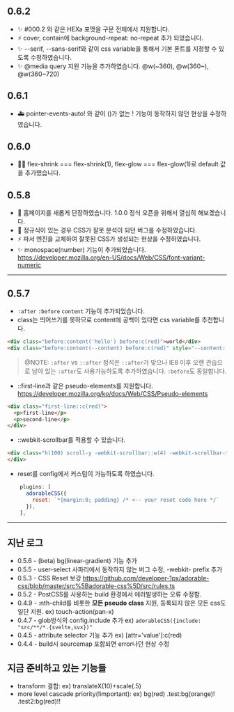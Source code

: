 ## 0.6.2
- ✨️ #000.2 와 같은 HEXa 포맷을 구문 전체에서 지원합니다.
- ⚡️ cover, contain에 background-repeat: no-repeat 추가 되었습니다.
- ✨️ --serif, --sans-serif와 같이 css variable을 통해서 기본 폰트를 지정할 수 있도록 수정하였습니다.
- ✨️ @media query 지원 기능을 추가하였습니다. @w(~360), @w(360~), @w(360~720) 

## 0.6.1
- 🚑️ pointer-events-auto! 와 같이 ()가 없는 ! 기능이 동작하지 않던 현상을 수정하였습니다.

## 0.6.0
- 🧑‍💻 flex-shrink === flex-shrink(1), flex-glow === flex-glow(1)로 default 값을 추가헀습니다.

## 0.5.8
- 🎉 홈페이지를 새롭게 단장하였습니다. 1.0.0 정식 오픈을 위해서 열심히 해보곘습니다.
- 🐛 정규식이 있는 경우 CSS가 잘못 분석이 되던 버그를 수정하였습니다.
- ⚡️ 파서 엔진을 교체하여 잘못된 CSS가 생성되는 현상을 수정하였습니다.
- ✨ monospace(number) 기능이 추가되었습니다. https://developer.mozilla.org/en-US/docs/Web/CSS/font-variant-numeric

---

## 0.5.7
- ```:after``` ```:before``` ```content``` 기능이 추가되었습니다.
- class는 띄어쓰기를 못하므로 content에 공백이 있다면 css variable를 추천합니다.

```html
<div class="before:content('hello') before:c(red)">world</div>
<div class="before:content(--content) before:c(red)" style="--content:'hello, '">world</div>
```
> @NOTE: ```:after``` vs ```::after``` 정석은 ```::after```가 맞으나 IE8 이후 오랜 관습으로 남아 있는 ```:after```도 사용가능하도록 추가하였습니다. ```:before```도 동일합니다.  


- ::first-line과 같은 pseudo-elements를 지원합니다. https://developer.mozilla.org/ko/docs/Web/CSS/Pseudo-elements

```html
<div class="first-line::c(red)">
  <p>first-line</p>
  <p>second-line</p>
</div>
```
- ::webkit-scrollbar를 적용할 수 있습니다.
```html
<div class="h(100) scroll-y -webkit-scrollbar::w(4) -webkit-scrollbar-thumb::bg(red)">
</div>
```

- reset를 config에서 커스텀이 가능하도록 하였습니다. 
```js
    plugins: [
      adorableCSS({
        reset: `*{margin:0; padding} /* <-- your reset code here */`
      }),
    ],
```

---

## 지난 로그

- 0.5.6 - (beta) bg(linear-gradient) 기능 추가
- 0.5.5 - user-select 사파리에서 동작하지 않는 버그 수정, -webkit- prefix 추가
- 0.5.3 - CSS Reset 보강 https://github.com/developer-1px/adorable-css/blob/master/src%5Badorable-css%5D/src/rules.ts
- 0.5.2 - PostCSS를 사용하는 build 환경에서 에러발생하는 오류 수정함. 
- 0.4.9 - :nth-child를 비롯한 **모든 pseudo class** 지원, 등록되지 않은 모든 css도 일단 지원. ex) touch-action(pan-x)
- 0.4.7 - glob방식의 config.include 추가 ex) ```adorableCSS({include: "src/**/*.{svelte,svx})"```  
- 0.4.5 - attribute selector 기능 추가 ex) [attr='value']:c(red)
- 0.4.4 - build시 sourcemap 포함되면 error나던 현상 수정

## 지금 준비하고 있는 기능들
- transform 결합: ex) translateX(10)+scale(.5)
- more level cascade priority(!important): ex) bg(red) .test:bg(orange)! .test2:bg(red)!!
